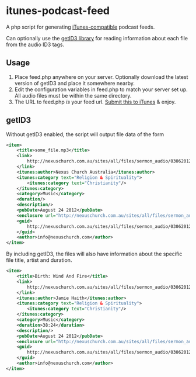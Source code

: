 # itunes-podcast-feed

A php script for generating [iTunes-compatible](http://www.apple.com/itunes/podcasts/specs.html)
podcast feeds.

Can optionally use the [getID3 library](http://getid3.sourceforge.net/) for
reading information about each file from the audio ID3 tags.


## Usage

 1. Place feed.php anywhere on your server. Optionally download the latest
    version of getID3 and place it somewhere nearby.
 2. Edit the configuration variables in feed.php to match your server set up.
    All audio files must be within the same directory.
 3. The URL to feed.php _is_ your feed url.
    [Submit this to iTunes](http://support.apple.com/kb/HT1819) & enjoy.

## getID3

Without getID3 enabled, the script will output file data of the form

```xml
<item>
    <title>some_file.mp3</title>
    <link>
        http://nexuschurch.com.au/sites/all/files/sermon_audio/03062012_AM.mp3
    </link>
    <itunes:author>Nexus Church Australia</itunes:author>
    <itunes:category text="Religion & Spirituality">
        <itunes:category text="Christianity"/>
    </itunes:category>
    <category>Music</category>
    <duration/>
    <description/>
    <pubDate>August 24 2012</pubDate>
    <enclosure url="http://nexuschurch.com.au/sites/all/files/sermon_audio/03062012_AM.mp3" length="27648828" type="audio/mpeg"/>
    <guid>
        http://nexuschurch.com.au/sites/all/files/sermon_audio/03062012_AM.mp3
    </guid>
    <author>info@nexuschurch.com</author>
</item>
```

By including getID3, the files will also have information about the specific
file title, artist and duration.

```xml
<item>
    <title>Birth: Wind And Fire</title>
    <link>
        http://nexuschurch.com.au/sites/all/files/sermon_audio/03062012_AM.mp3
    </link>
    <itunes:author>Jamie Haith</itunes:author>
    <itunes:category text="Religion & Spirituality">
        <itunes:category text="Christianity"/>
    </itunes:category>
    <category>Music</category>
    <duration>38:24</duration>
    <description/>
    <pubDate>August 24 2012</pubDate>
    <enclosure url="http://nexuschurch.com.au/sites/all/files/sermon_audio/03062012_AM.mp3" length="27648828" type="audio/mpeg"/>
    <guid>
        http://nexuschurch.com.au/sites/all/files/sermon_audio/03062012_AM.mp3
    </guid>
    <author>info@nexuschurch.com</author>
</item>
```





